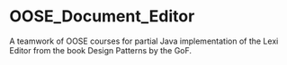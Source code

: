 # OOSE_Document_Editor
A teamwork of OOSE courses for partial Java implementation of the Lexi Editor from the book Design Patterns by the GoF.
